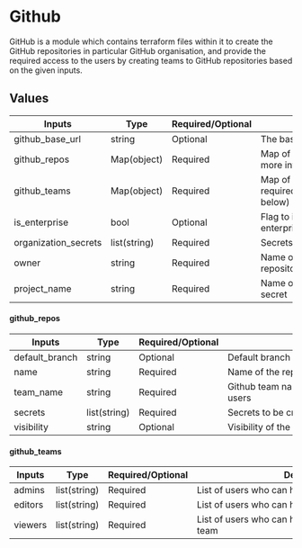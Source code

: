 # Github
GitHub is a module which contains terraform files within it to create the GitHub repositories in particular GitHub organisation,
and provide the required access to the users by creating teams to GitHub repositories based on the given inputs.

## Values

| Inputs               | Type         | Required/Optional | <div style="width:430px">Description</div>                                                                          | Default                |
|----------------------|--------------|-------------------|---------------------------------------------------------------------------------------------------------------------|------------------------|
| github_base_url      | string       | Optional          | The base URL of the GitHub API                                                                                      | `"https://github.com"` |
| github_repos         | Map(object)  | Required          | Map of repositories with their respective properties (For more info check below)                                    | `{}`                   |
| github_teams         | Map(object)  | Required          | Map of teams with their respective users who can have required access on particular repo(For more info check below) | `{}`                   |
| is_enterprise        | bool         | Optional          | Flag to indicate whether the GitHub organization is enterprise or free                                              | `false`                |
| organization_secrets | list(string) | Required          | Secrets to be created at organization level                                                                         | `[]`                   |
| owner                | string       | Required          | Name of the Github Organization to create repositories/teams within it                                              | `""`                   |
| project_name         | string       | Required          | Name of the GCP project where GIT PAT is stored as secret                                                           | `""`                   |


#### github_repos
| Inputs         | Type         | Required/Optional | <div style="width:400px">Description</div>            | Default   |
|----------------|--------------|-------------------|-------------------------------------------------------|-----------|
| default_branch | string       | Optional          | Default branch in the github repo                     | `main`    |
| name           | string       | Required          | Name of the repo                                      |           |
| team_name      | string       | Required          | Github team name that provide the access to the users | `""`      |
| secrets        | list(string) | Required          | Secrets to be created at repo level                   | `[]`      |
| visibility     | string       | Optional          | Visibility of the github repo(`public` or `private`)  | `private` |


#### github_teams
| Inputs  | Type         | Required/Optional | <div style="width:400px">Description</div>           | Default |
|---------|--------------|-------------------|------------------------------------------------------|---------|
| admins  | list(string) | Required          | List of users who can have admin access in the team  | `null`  |
| editors | list(string) | Required          | List of users who can have editor access in the team | `null`  |
| viewers | list(string) | Required          | List of users who can have viewer access in the team | `null`  |